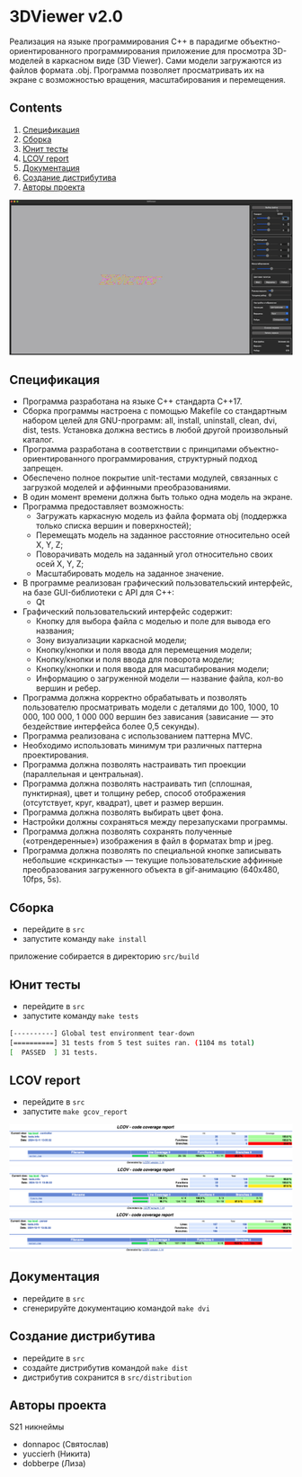 # 3DViewer v2.0

Реализация на языке программирования С++ в парадигме объектно-ориентированного программирования приложение для просмотра 3D-моделей в каркасном виде (3D Viewer). Сами модели загружаются из файлов формата .obj. Программа позволяет просматривать их на экране с возможностью вращения, масштабирования и перемещения.

## Contents

1. [Спецификация](#спецификация)
2. [Сборка](#сборка)
3. [Юнит тесты](#юнит-тесты)
4. [LCOV report](#lcov-report)
5. [Документация](#документация)
6. [Создание дистрибутива](#создание-дистрибутива)
7. [Авторы проекта](#авторы-проекта)

![viewer](misc/viewer.gif)

## Спецификация

- Программа  разработана на языке C++ стандарта C++17.
- Сборка программы настроена с помощью Makefile со стандартным набором целей для GNU-программ: all, install, uninstall, clean, dvi, dist, tests. Установка должна вестись в любой другой произвольный каталог.
- Программа разработана в соответствии с принципами объектно-ориентированного программирования, структурный подход запрещен.
- Обеспечено полное покрытие unit-тестами модулей, связанных с загрузкой моделей и аффинными преобразованиями.
- В один момент времени должна быть только одна модель на экране.
- Программа предоставляет возможность:
    - Загружать каркасную модель из файла формата obj (поддержка только списка вершин и поверхностей);
    - Перемещать модель на заданное расстояние относительно осей X, Y, Z;
    - Поворачивать модель на заданный угол относительно своих осей X, Y, Z;
    - Масштабировать модель на заданное значение.
- В программе реализован графический пользовательский интерфейс, на базе GUI-библиотеки с API для C++:
  * Qt
- Графический пользовательский интерфейс содержит:
    - Кнопку для выбора файла с моделью и поле для вывода его названия;
    - Зону визуализации каркасной модели;
    - Кнопку/кнопки и поля ввода для перемещения модели;
    - Кнопку/кнопки и поля ввода для поворота модели;
    - Кнопку/кнопки и поля ввода для масштабирования модели; 
    - Информацию о загруженной модели — название файла, кол-во вершин и ребер.
- Программа должна корректно обрабатывать и позволять пользователю просматривать модели с деталями до 100, 1000, 10 000, 100 000, 1 000 000 вершин без зависания (зависание — это бездействие интерфейса более 0,5 секунды).
- Программа реализована с использованием паттерна MVC.
- Необходимо использовать минимум три различных паттерна проектирования.
- Программа должна позволять настраивать тип проекции (параллельная и центральная).
- Программа должна позволять настраивать тип (сплошная, пунктирная), цвет и толщину ребер, способ отображения (отсутствует, круг, квадрат), цвет и размер вершин.
- Программа должна позволять выбирать цвет фона.
- Настройки должны сохраняться между перезапусками программы.
- Программа должна позволять сохранять полученные («отрендеренные») изображения в файл в форматах bmp и jpeg.
- Программа должна позволять по специальной кнопке записывать небольшие «скринкасты» — текущие пользовательские аффинные преобразования загруженного объекта в gif-анимацию (640x480, 10fps, 5s).

## Сборка

- перейдите в `src`
- запустите команду `make install`

приложение собирается в директорию `src/build`

## Юнит тесты

- перейдите в `src`
- запустите команду `make tests`

```bash
[----------] Global test environment tear-down
[==========] 31 tests from 5 test suites ran. (1104 ms total)
[  PASSED  ] 31 tests.
```

## LCOV report

- перейдите в `src`
- запустите `make gcov_report`

![lcov1](misc/images/lcov1.png)
![lcov2](misc/images/lcov2.png)
![lcov3](misc/images/lcov3.png)

## Документация

- перейдите в `src`
- сгенерируйте документацию командой `make dvi`

## Создание дистрибутива

- перейдите в `src`
- создайте дистрибутив командой `make dist`
- дистрибутив сохранится в `src/distribution`

## Авторы проекта

S21 никнеймы

- donnapoc (Святослав)
- yuccierh (Никита)
- dobberpe (Лиза)
